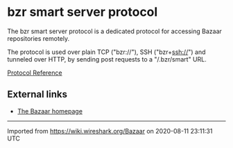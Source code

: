 # bzr smart server protocol

The bzr smart server protocol is a dedicated protocol for accessing Bazaar repositories remotely.

The protocol is used over plain TCP ("bzr://"), SSH ("bzr+<ssh://>") and tunneled over HTTP, by sending post requests to a "/.bzr/smart" URL.

[Protocol Reference](http://doc.bazaar.canonical.com/developers/network-protocol.html)

## External links

  - [The Bazaar homepage](http://bazaar-vcs.org/)

---

Imported from https://wiki.wireshark.org/Bazaar on 2020-08-11 23:11:31 UTC
